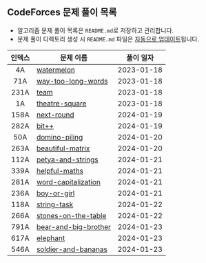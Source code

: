 ## CodeForces 문제 풀이 목록 
- 알고리즘 문제 풀이 목록은 `README.md`로 저장하고 관리합니다.
- 문제 풀이 디렉토리 생성 시 `README.md` 파일은 [자동으로 업데이트](https://github.com/emayom/codeforces/tree/cf-cli)됩니다.

| 인덱스 | 문제 이름 | 풀이 일자 |
|:-:|-|-|
| 4A | [watermelon](./problems/watermelon) | 2023-01-18 |
| 71A | [way-too-long-words](./problems/way-too-long-words)| 2023-01-18 |
| 231A | [team](./problems/team/) | 2023-01-18|
| 1A | [theatre-square](./problems/theatre-square/) | 2023-01-18 |
| 158A | [next-round](./problems/next-round) | 2024-01-19 | 
| 282A | [bit++](./problems/bit++) | 2024-01-19 | 
| 50A | [domino-piling](./problems/domino-piling) | 2024-01-20 | 
| 263A | [beautiful-matrix](./problems/beautiful-matrix) | 2024-01-20 | 
| 112A | [petya-and-strings](./problems/petya-and-strings) | 2024-01-21 | 
| 339A | [helpful-maths](./problems/helpful-maths) | 2024-01-21 | 
| 281A | [word-capitalization](./problems/word-capitalization) | 2024-01-21 | 
| 236A | [boy-or-girl](./problems/boy-or-girl) | 2024-01-21 | 
| 118A | [string-task](./problems/string-task) | 2024-01-22 | 
| 266A | [stones-on-the-table](./problems/stones-on-the-table) | 2024-01-22 | 
| 791A | [bear-and-big-brother](./problems/bear-and-big-brother) | 2024-01-23 | 
| 617A | [elephant](./problems/elephant) | 2024-01-23 | 
| 546A | [soldier-and-bananas](./problems/soldier-and-bananas) | 2024-01-23 | 
